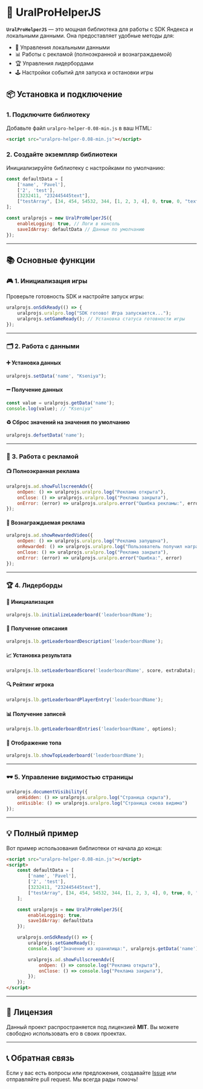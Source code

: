 # 🚀 UralProHelperJS

**`UralProHelperJS`** — это мощная библиотека для работы с SDK Яндекса и локальными данными. Она предоставляет удобные методы для:

- 🔄 Управления локальными данными
- 📊 Работы с рекламой (полноэкранной и вознаграждаемой)
- 🏆 Управления лидербордами
- 🕹️ Настройки событий для запуска и остановки игры

## 📦 Установка и подключение

### 1. Подключите библиотеку

Добавьте файл `uralpro-helper-0.08-min.js` в ваш HTML:

```html
<script src="uralpro-helper-0.08-min.js"></script>
```

### 2. Создайте экземпляр библиотеки

Инициализируйте библиотеку с настройками по умолчанию:

```javascript
const defaultData = [
    ['name', 'Pavel'],
    ['2', 'test'],
    [3232411, "232445445text"],
    ["testArray", [34, 454, 54532, 344, [1, 2, 3, 4], 0, true, 0, "text"]]
];

const uralprojs = new UralProHelperJS({
    enableLogging: true, // Логи в консоль
    saveIdArray: defaultData // Данные по умолчанию
});
```

---

## 📚 Основные функции

### 🎮 1. Инициализация игры

Проверьте готовность SDK и настройте запуск игры:

```javascript
uralprojs.onSdkReady(() => {
    uralprojs.uralpro.log("SDK готово! Игра запускается...");
    uralprojs.setGameReady(); // Установка статуса готовности игры
});
```

---

### 🗂️ 2. Работа с данными

#### ➕ Установка данных
```javascript
uralprojs.setData('name', "Kseniya");
```

#### ➖ Получение данных
```javascript
const value = uralprojs.getData('name');
console.log(value); // "Kseniya"
```

#### ♻️ Сброс значений на значения по умолчанию
```javascript
uralprojs.defsetData('name');
```

---

### 📢 3. Работа с рекламой

#### 📺 Полноэкранная реклама
```javascript
uralprojs.ad.showFullscreenAdv({
    onOpen: () => uralprojs.uralpro.log("Реклама открыта"),
    onClose: () => uralprojs.uralpro.log("Реклама закрыта"),
    onError: (error) => uralprojs.uralpro.error("Ошибка рекламы:", error)
});
```

#### 🎁 Вознаграждаемая реклама
```javascript
uralprojs.ad.showRewardedVideo({
    onOpen: () => uralprojs.uralpro.log("Реклама запущена"),
    onRewarded: () => uralprojs.uralpro.log("Пользователь получил награду!"),
    onClose: () => uralprojs.uralpro.log("Реклама закрыта"),
    onError: (error) => uralprojs.uralpro.error("Ошибка:", error)
});
```

---

### 🏆 4. Лидерборды

#### 🔧 Инициализация
```javascript
uralprojs.lb.initializeLeaderboard('leaderboardName');
```

#### 📜 Получение описания
```javascript
uralprojs.lb.getLeaderboardDescription('leaderboardName');
```

#### 📈 Установка результата
```javascript
uralprojs.lb.setLeaderboardScore('leaderboardName', score, extraData);
```

#### 🔍 Рейтинг игрока
```javascript
uralprojs.lb.getLeaderboardPlayerEntry('leaderboardName');
```

#### 📊 Получение записей
```javascript
uralprojs.lb.getLeaderboardEntries('leaderboardName', options);
```

#### 🏅 Отображение топа
```javascript
uralprojs.lb.showTopLeaderboard('leaderboardName');
```

---

### 🕶️ 5. Управление видимостью страницы

```javascript
uralprojs.documentVisibility({
    onHidden: () => uralprojs.uralpro.log("Страница скрыта"),
    onVisible: () => uralprojs.uralpro.log("Страница снова видима")
});
```

---

## 💡 Полный пример

Вот пример использования библиотеки от начала до конца:

```html
<script src="uralpro-helper-0.08-min.js"></script>
<script>
    const defaultData = [
        ['name', 'Pavel'],
        ['2', 'test'],
        [3232411, "232445445text"],
        ["testArray", [34, 454, 54532, 344, [1, 2, 3, 4], 0, true, 0, "text"]]
    ];

    const uralprojs = new UralProHelperJS({
        enableLogging: true,
        saveIdArray: defaultData
    });

    uralprojs.onSdkReady(() => {
        uralprojs.setGameReady();
        console.log("Значение из хранилища:", uralprojs.getData('name'));

        uralprojs.ad.showFullscreenAdv({
            onOpen: () => console.log("Реклама открыта"),
            onClose: () => console.log("Реклама закрыта"),
        });
    });
</script>
```

---

## 📝 Лицензия

Данный проект распространяется под лицензией **MIT**. Вы можете свободно использовать его в своих проектах.

---

## 📞 Обратная связь

Если у вас есть вопросы или предложения, создавайте [Issue](https://github.com/UralProHelperJS/issues) или отправляйте pull request. Мы всегда рады помочь!
